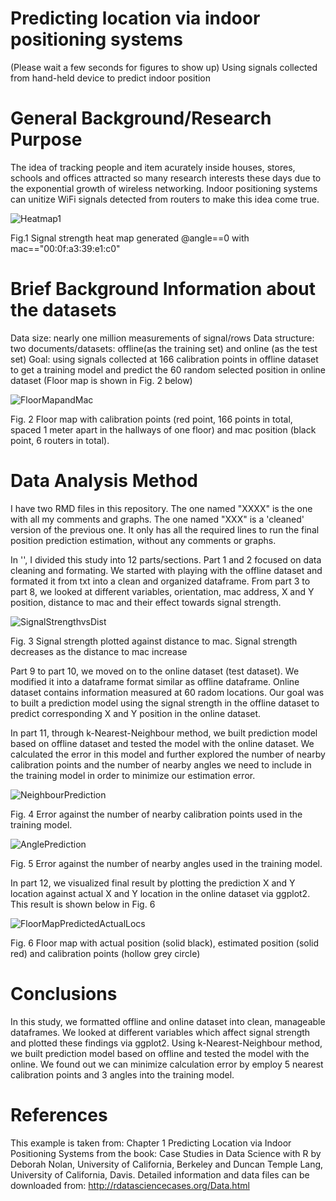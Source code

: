# Predicting location via indoor positioning systems

(Please wait a few seconds for figures to show up)
Using signals collected from hand-held device to predict indoor position

# General Background/Research Purpose

The idea of tracking people and item acurately inside houses, stores, schools and offices attracted so many research interests these days due to the exponential growth of wireless networking. Indoor positioning systems can unitize WiFi signals detected from routers to make this idea come true.

![Heatmap1](doc/Heatmap1.png?raw=true "FirstHeatmap")

Fig.1 Signal strength heat map generated @angle==0 with mac=="00:0f:a3:39:e1:c0"

# Brief Background Information about the datasets

Data size: nearly one million measurements of signal/rows
Data structure: two documents/datasets: offline(as the training set) and online (as the test set)
Goal: using signals collected at 166 calibration points in offline dataset to get a training model and predict the 60 random selected position in online dataset (Floor map is shown in Fig. 2 below)

![FloorMapandMac](doc/CalibPointandMac.png?raw=true "FloorMapandMac")

Fig. 2 Floor map with calibration points (red point, 166 points in total, spaced 1 meter apart in the hallways of one floor) and mac position (black point, 6 routers in total).

# Data Analysis Method

I have two RMD files in this repository. The one named "XXXX" is the one with all my comments and graphs. The one named "XXX" is a 'cleaned' version of the previous one. It only has all the required lines to run the final position prediction estimation, without any comments or graphs.

In '', I divided this study into 12 parts/sections. Part 1 and 2 focused on data cleaning and formating. We started with playing with the offline dataset and formated it from txt into a clean and organized dataframe. From part 3 to part 8, we looked at different variables, orientation, mac address, X and Y position, distance to mac and their effect towards signal strength.

![SignalStrengthvsDist](doc/SignalStrengthvsDist.png?raw=true "SignalStrengthvsDist")

Fig. 3 Signal strength plotted against distance to mac. Signal strength decreases as the distance to mac increase

Part 9 to part 10, we moved on to the online dataset (test dataset). We modified it into a dataframe format similar as offline dataframe. Online dataset contains information measured at 60 radom locations. Our goal was to built a prediction model using the signal strength in the offline dataset to predict corresponding X and Y position in the online dataset. 

In part 11, through k-Nearest-Neighbour method, we built prediction model based on offline dataset and tested the model with the online dataset. We calculated the error in this model and further explored the number of nearby calibration points and the number of nearby angles we need to include in the training model in order to minimize our estimation error.

![NeighbourPrediction](doc/NeighbourPrediction.png?raw=true "NeighbourPrediction")

Fig. 4 Error against the number of nearby calibration points used in the training model.

![AnglePrediction](doc/AnglePrediction.png?raw=true "AnglePrediction")

Fig. 5 Error against the number of nearby angles used in the training model.

In part 12, we visualized final result by plotting the prediction X and Y location against actual X and Y location in the online dataset via ggplot2. This result is shown below in Fig. 6

![FloorMapPredictedActualLocs](doc/FloorMapPredictedActualLocs.png?raw=true "FloorMapPredictedActualLocs")

Fig. 6 Floor map with actual position (solid black), estimated position (solid red) and calibration points (hollow grey circle)

# Conclusions

In this study, we formatted offline and online dataset into clean, manageable dataframes. We looked at different variables which affect signal strength and plotted these findings via ggplot2. Using k-Nearest-Neighbour method, we built prediction model based on offline and tested the model with the online. We found out we can minimize calculation error by employ 5 nearest calibration points and 3 angles into the training model.

# References

This example is taken from: Chapter 1 Predicting Location via Indoor Positioning Systems from the book: Case Studies in Data Science with R by Deborah Nolan, University of California, Berkeley and Duncan Temple Lang, University of California, Davis.
Detailed information and data files can be downloaded from: http://rdatasciencecases.org/Data.html
